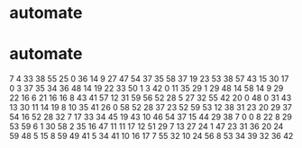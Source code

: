 # automate
# automate
7
4
33
38
55
25
0
36
14
9
27
47
54
37
35
58
37
19
23
53
38
57
43
15
30
17
0
3
37
35
34
36
48
14
19
22
33
50
1
3
42
0
11
35
29
1
29
48
14
58
14
9
29
22
16
6
21
16
16
8
43
41
57
12
31
59
56
52
28
5
27
32
55
42
20
0
48
0
31
43
13
30
11
14
19
8
10
35
41
26
0
58
52
28
37
23
52
59
53
12
38
31
23
20
29
37
54
16
52
28
32
7
17
33
34
45
19
43
10
46
54
37
15
44
29
38
7
0
0
8
22
8
29
53
59
6
1
30
58
2
35
16
47
11
11
17
12
51
29
7
13
27
24
1
47
23
31
36
20
24
59
48
5
15
8
59
49
41
5
34
41
10
16
17
7
55
32
10
24
56
8
53
34
39
32
36
42
